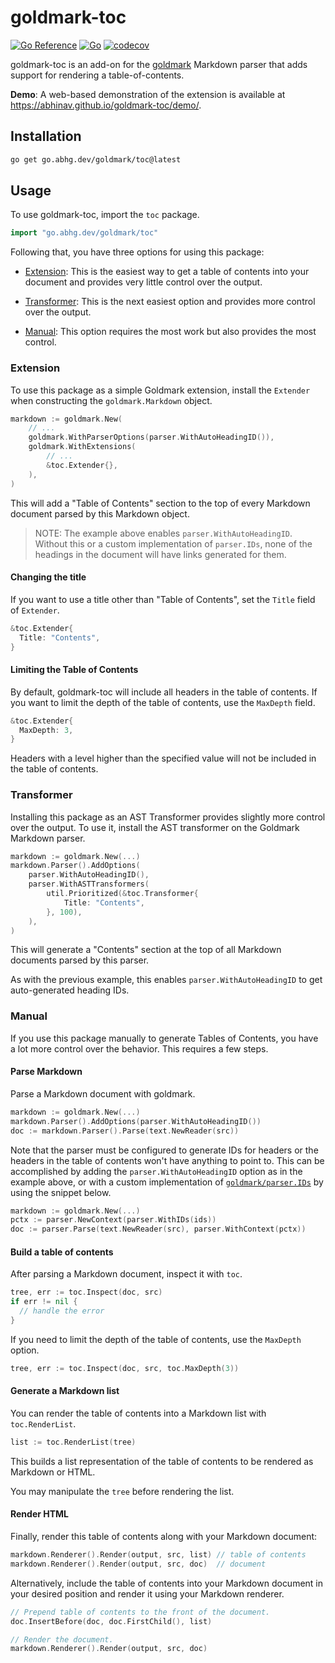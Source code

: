 # goldmark-toc

[![Go Reference](https://pkg.go.dev/badge/go.abhg.dev/goldmark/toc.svg)](https://pkg.go.dev/go.abhg.dev/goldmark/toc)
[![Go](https://github.com/abhinav/goldmark-toc/actions/workflows/go.yml/badge.svg)](https://github.com/abhinav/goldmark-toc/actions/workflows/go.yml)
[![codecov](https://codecov.io/gh/abhinav/goldmark-toc/branch/main/graph/badge.svg?token=OLXTVHEIOG)](https://codecov.io/gh/abhinav/goldmark-toc)

goldmark-toc is an add-on for the [goldmark] Markdown parser that adds support
for rendering a table-of-contents.

  [goldmark]: http://github.com/yuin/goldmark

**Demo**:
A web-based demonstration of the extension is available at
<https://abhinav.github.io/goldmark-toc/demo/>.

## Installation

```bash
go get go.abhg.dev/goldmark/toc@latest
```

## Usage

To use goldmark-toc, import the `toc` package.

```go
import "go.abhg.dev/goldmark/toc"
```

Following that, you have three options for using this package:

- [Extension][]: This is the easiest way to get a table of contents into your
  document and provides very little control over the output.
- [Transformer][]: This is the next easiest option and provides more control
  over the output.
- [Manual][]: This option requires the most work but also provides the most
  control.

  [Extension]: #extension
  [Transformer]: #transformer
  [Manual]: #manual

### Extension

To use this package as a simple Goldmark extension, install the `Extender`
when constructing the `goldmark.Markdown` object.

```go
markdown := goldmark.New(
    // ...
    goldmark.WithParserOptions(parser.WithAutoHeadingID()),
    goldmark.WithExtensions(
        // ...
        &toc.Extender{},
    ),
)
```

This will add a "Table of Contents" section to the top of every Markdown
document parsed by this Markdown object.

> NOTE: The example above enables `parser.WithAutoHeadingID`. Without this or
> a custom implementation of `parser.IDs`, none of the headings in the
> document will have links generated for them.

#### Changing the title

If you want to use a title other than "Table of Contents",
set the `Title` field of `Extender`.

```go
&toc.Extender{
  Title: "Contents",
}
```

#### Limiting the Table of Contents

By default, goldmark-toc will include all headers in the table of contents.
If you want to limit the depth of the table of contents,
use the `MaxDepth` field.

```go
&toc.Extender{
  MaxDepth: 3,
}
```

Headers with a level higher than the specified value
will not be included in the table of contents.

### Transformer

Installing this package as an AST Transformer provides slightly more control
over the output.
To use it, install the AST transformer on the Goldmark Markdown parser.

```go
markdown := goldmark.New(...)
markdown.Parser().AddOptions(
    parser.WithAutoHeadingID(),
    parser.WithASTTransformers(
        util.Prioritized(&toc.Transformer{
            Title: "Contents",
        }, 100),
    ),
)
```

This will generate a "Contents" section at the top of all Markdown documents
parsed by this parser.

As with the previous example, this enables `parser.WithAutoHeadingID` to get
auto-generated heading IDs.

### Manual

If you use this package manually to generate Tables of Contents, you have a
lot more control over the behavior. This requires a few steps.

#### Parse Markdown

Parse a Markdown document with goldmark.

```go
markdown := goldmark.New(...)
markdown.Parser().AddOptions(parser.WithAutoHeadingID())
doc := markdown.Parser().Parse(text.NewReader(src))
```

Note that the parser must be configured to generate IDs for headers or the
headers in the table of contents won't have anything to point to. This can be
accomplished by adding the `parser.WithAutoHeadingID` option as in the example
above, or with a custom implementation of [`goldmark/parser.IDs`] by using the
snippet below.

  [`goldmark/parser.IDs`]: https://pkg.go.dev/github.com/yuin/goldmark/parser#IDs

```go
markdown := goldmark.New(...)
pctx := parser.NewContext(parser.WithIDs(ids))
doc := parser.Parse(text.NewReader(src), parser.WithContext(pctx))
```

#### Build a table of contents

After parsing a Markdown document, inspect it with `toc`.

```go
tree, err := toc.Inspect(doc, src)
if err != nil {
  // handle the error
}
```

If you need to limit the depth of the table of contents,
use the `MaxDepth` option.

```go
tree, err := toc.Inspect(doc, src, toc.MaxDepth(3))
```

#### Generate a Markdown list

You can render the table of contents into a Markdown list with
`toc.RenderList`.

```go
list := toc.RenderList(tree)
```

This builds a list representation of the table of contents to be rendered as
Markdown or HTML.

You may manipulate the `tree` before rendering the list.

#### Render HTML

Finally, render this table of contents along with your Markdown document:

```go
markdown.Renderer().Render(output, src, list) // table of contents
markdown.Renderer().Render(output, src, doc)  // document
```

Alternatively, include the table of contents into your Markdown document in
your desired position and render it using your Markdown renderer.

```go
// Prepend table of contents to the front of the document.
doc.InsertBefore(doc, doc.FirstChild(), list)

// Render the document.
markdown.Renderer().Render(output, src, doc)
```
